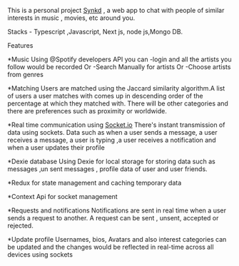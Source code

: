 This is a personal project [Synkd](https://synkd.netlify.app/) , a web app to chat with people of similar interests in music , movies, etc around you.

Stacks - Typescript ,Javascript, Next js, node js,Mongo DB.

Features

\*Music
Using @Spotify developers API you can
-login and all the artists you follow would be recorded
Or
-Search Manually for artists
Or
-Choose artists from genres

\*Matching
Users are matched using the Jaccard similarity algorithm.A list of users a user matches with comes up in descending order of the percentage at which they matched with. There will be other categories and there are preferences such as proximity or worldwide.

\*Real time communication using [Socket.io](Socket.io)
There's instant transmission of data using sockets. Data such as when a user sends a message, a user receives a message, a user is typing ,a user receives a notification and when a user updates their profile

\*Dexie database
Using Dexie for local storage for storing data such as messages ‚un sent messages , profile data of user and user friends.

\*Redux for state management and caching temporary data

\*Context Api for socket management

\*Requests and notifications
Notifications are sent in real time when a user sends a request to another. A request can be sent , unsent, accepted or rejected.

\*Update profile
Usernames, bios, Avatars and also interest categories can be updated and the changes would be reflected in real-time across all devices using sockets
